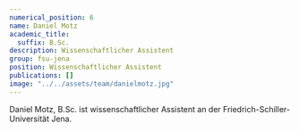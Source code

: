 ```yaml
---
numerical_position: 6
name: Daniel Motz
academic_title:
  suffix: B.Sc.
description: Wissenschaftlicher Assistent
group: fsu-jena
position: Wissenschaftlicher Assistent
publications: []
image: "../../assets/team/danielmotz.jpg"
---
```


Daniel Motz, B.Sc. ist wissenschaftlicher Assistent an der Friedrich-Schiller-Universität Jena.
